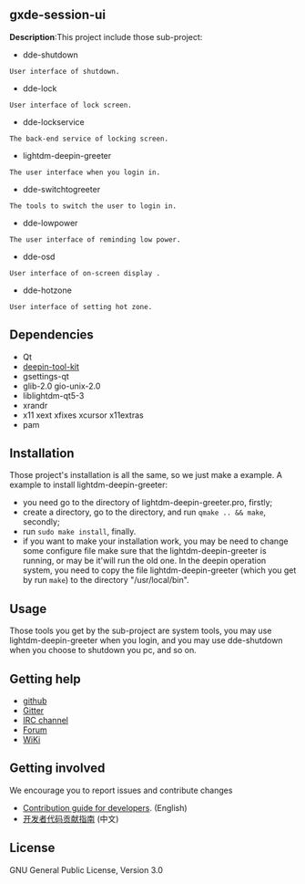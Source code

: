 ## gxde-session-ui
**Description**:This project include those sub-project:

- dde-shutdown
```
User interface of shutdown.
```
- dde-lock
```
User interface of lock screen.
```
- dde-lockservice
```
The back-end service of locking screen.
```
- lightdm-deepin-greeter
```
The user interface when you login in.
```
- dde-switchtogreeter
```
The tools to switch the user to login in.
```
- dde-lowpower
```
The user interface of reminding low power.
```
- dde-osd
```
User interface of on-screen display .
```
- dde-hotzone
```
User interface of setting hot zone.
```

## Dependencies
- Qt
- [deepin-tool-kit](https://github.com/linuxdeepin/deepin-tool-kit)
- gsettings-qt
- glib-2.0 gio-unix-2.0
- liblightdm-qt5-3
- xrandr
- x11 xext xfixes xcursor x11extras
- pam

## Installation
Those project's installation is all the same, so we just make a example.
A example to install lightdm-deepin-greeter:

- you need go to the directory of lightdm-deepin-greeter.pro, firstly;
- create a directory, go to the directory, and run `qmake .. && make`, secondly;
- run `sudo make install`, finally.
- if you want to make your installation work, you may be need to change some configure file
make sure that the lightdm-deepin-greeter is running, or may be it'will run the old one.
In the deepin operation system, you need to copy the file lightdm-deepin-greeter (which you get by run `make`) to the directory "/usr/local/bin".

## Usage
Those tools you get by the sub-project are system tools, you may use lightdm-deepin-greeter when you login, and you may use dde-shutdown
when you choose to shutdown you pc, and so on.

## Getting help
* [github](https://github.com/linuxdeepin/gxde-session-ui)
* [Gitter](https://gitter.im/orgs/linuxdeepin/rooms)
* [IRC channel](https://webchat.freenode.net/?channels=deepin)
* [Forum](https://bbs.deepin.org)
* [WiKi](https://wiki.deepin.org/)

## Getting involved
We encourage you to report issues and contribute changes

* [Contribution guide for developers](https://github.com/linuxdeepin/developer-center/wiki/Contribution-Guidelines-for-Developers-en). (English)
* [开发者代码贡献指南](https://github.com/linuxdeepin/developer-center/wiki/Contribution-Guidelines-for-Developers) (中文)

## License
GNU General Public License, Version 3.0
